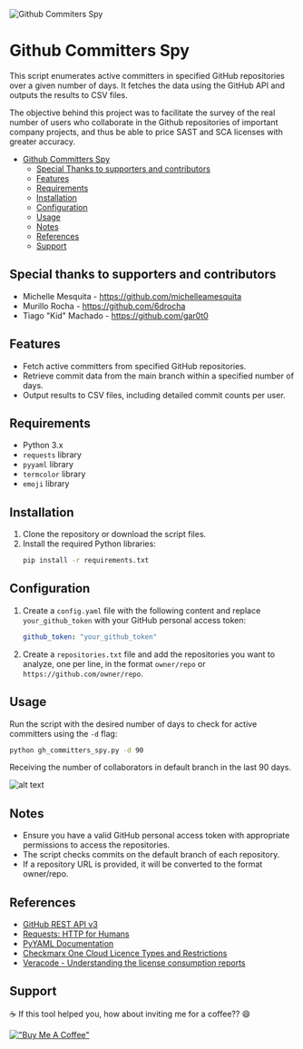![Github Commiters Spy](https://res.cloudinary.com/dtr6hzxnx/image/upload/v1723639841/blog/GithubCommittersSpy_-_tiagotavares.io_cbx4rt.png)
# Github Committers Spy

This script enumerates active committers in specified GitHub repositories over a given number of days. It fetches the data using the GitHub API and outputs the results to CSV files.

The objective behind this project was to facilitate the survey of the real number of users who collaborate in the Github repositories of important company projects, and thus be able to price SAST and SCA licenses with greater accuracy.

- [Github Committers Spy](#github-committers-spy)
  - [Special Thanks to supporters and contributors](#special-thanks-to-supporters-and-contributors)
  - [Features](#features)
  - [Requirements](#requirements)
  - [Installation](#installation)
  - [Configuration](#configuration)
  - [Usage](#usage)
  - [Notes](#notes)
  - [References](#references)
  - [Support](#support)

## Special thanks to supporters and contributors
- Michelle Mesquita - https://github.com/michelleamesquita
- Murillo Rocha - https://github.com/6drocha
- Tiago "Kid" Machado - https://github.com/gar0t0


## Features

- Fetch active committers from specified GitHub repositories.
- Retrieve commit data from the main branch within a specified number of days.
- Output results to CSV files, including detailed commit counts per user.

## Requirements

- Python 3.x
- `requests` library
- `pyyaml` library
- `termcolor` library
- `emoji` library

## Installation

1. Clone the repository or download the script files.
2. Install the required Python libraries:
    ```sh
    pip install -r requirements.txt
    ```

## Configuration

1. Create a `config.yaml` file with the following content and replace `your_github_token` with your GitHub personal access token:
    ```yaml
    github_token: "your_github_token"
    ```

2. Create a `repositories.txt` file and add the repositories you want to analyze, one per line, in the format `owner/repo` or `https://github.com/owner/repo`.

## Usage

Run the script with the desired number of days to check for active committers using the `-d` flag:

```sh
python gh_committers_spy.py -d 90
````

Receiving the number of collaborators in default branch in the last 90 days.

![alt text](assets/images/gh_committers_spy.gif)

## Notes
- Ensure you have a valid GitHub personal access token with appropriate permissions to access the repositories.
- The script checks commits on the default branch of each repository.
- If a repository URL is provided, it will be converted to the format owner/repo.


## References
- [GitHub REST API v3](https://docs.github.com/en/rest)
- [Requests: HTTP for Humans](https://requests.readthedocs.io/en/latest/)
- [PyYAML Documentation](https://pyyaml.org/wiki/PyYAMLDocumentation)
- [Checkmarx One Cloud Licence Types and Restrictions](https://checkmarx.com/legal/cxone-cloud-license-types-and-restrictions/v2022-07/) 
- [Veracode - Understanding the license consumption reports ](https://docs.veracode.com/r/c_license_consumption)

## Support

☕ If this tool helped you, how about inviting me for a coffee?? 😄

[!["Buy Me A Coffee"](https://www.buymeacoffee.com/assets/img/custom_images/orange_img.png)](https://www.buymeacoffee.com/tiagotavares)

